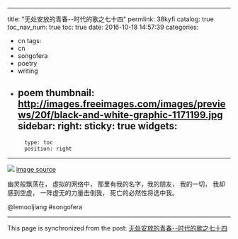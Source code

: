 
---
title: "无处安放的青春--时代的歌之七十四"
permlink: 38kyfi
catalog: true
toc_nav_num: true
toc: true
date: 2016-10-18 14:57:39
categories:
- cn
tags:
- cn
- songofera
- poetry
- writing
- poem
thumbnail: http://images.freeimages.com/images/previews/20f/black-and-white-graphic-1171199.jpg
sidebar:
    right:
        sticky: true
widgets:
    -
        type: toc
        position: right
---


![](http://images.freeimages.com/images/previews/20f/black-and-white-graphic-1171199.jpg)
[image source](http://cn.freeimages.com/photo/black-and-white-graphic-1171199)

幽灵般飘荡在，
虚拟的网络中，
那里有我的名字，我的朋友，
我的一切，
我却感到空虚，
一阵虚无的力量击倒我，
死亡的必然性将选中我。

   @lemooljiang       #songofera

- - -

This page is synchronized from the post: [无处安放的青春--时代的歌之七十四](https://steemit.com/@lemooljiang/38kyfi)
